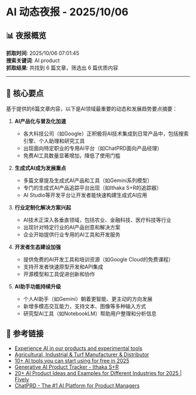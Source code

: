 # AI 动态夜报 - 2025/10/06

## 📊 夜报概览

**抓取时间**: 2025/10/06 07:01:45  
**搜索关键词**: AI product  
**抓取结果**: 共找到 6 篇文章，筛选出 6 篇优质内容

---

## 🎯 核心要点

基于提供的6篇文章内容，以下是AI领域最重要的动态和发展趋势要点摘要：

1. **AI产品化与普及化加速**
   - 各大科技公司（如Google）正积极将AI技术集成到日常产品中，包括搜索引擎、个人助理和研究工具
   - 出现面向特定职业的专用AI平台（如ChatPRD面向产品经理）
   - 免费AI工具数量显著增加，降低了使用门槛

2. **生成式AI成为发展重点**
   - 多篇文章提及生成式AI产品和工具（如Gemini系列模型）
   - 专门的生成式AI产品追踪平台出现（如Ithaka S+R的追踪器）
   - AI Studio等开发平台让开发者能快速构建生成式AI应用

3. **行业定制化解决方案兴起**
   - AI技术正深入各垂直领域，包括农业、金融科技、医疗科技等行业
   - 出现针对特定行业的AI产品创意和解决方案
   - 企业开始提供行业专用的AI工具和开发服务

4. **开发者生态建设加强**
   - 提供免费的AI开发工具和培训资源（如Google Cloud的免费课程）
   - 支持开发者快速原型开发和API集成
   - 开源模型和工具促进创新和协作

5. **AI助手功能持续升级**
   - 个人AI助手（如Gemini）朝着更智能、更主动的方向发展
   - 新增多模态交互能力，支持文本、图像等多种输入方式
   - 研究型AI工具（如NotebookLM）帮助用户整理和分析信息

## 🔗 参考链接

- [Experience AI in our products and experimental tools](https://ai.google/products/)
- [Agricultural, Industrial & Turf Manufacturer & Distributor](https://www.aiproducts.com/index.html)
- [10+ AI tools you can start using for free in 2025](https://cloud.google.com/use-cases/free-ai-tools)
- [Generative AI Product Tracker - Ithaka S+R](https://sr.ithaka.org/our-work/generative-ai-product-tracker/)
- [20+ AI Product Ideas and Examples for Different Industries for 2025 | Fively](https://5ly.co/blog/ai-product-ideas/)
- [ChatPRD - The #1 AI Platform for Product Managers](https://chatprd.ai/)
